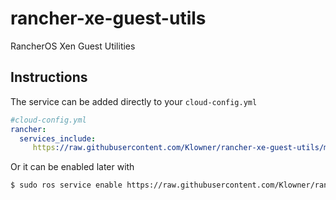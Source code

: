 # rancher-xe-guest-utils
RancherOS Xen Guest Utilities

## Instructions
The service can be added directly to your `cloud-config.yml`
```yml
#cloud-config.yml
rancher:
  services_include:
     https://raw.githubusercontent.com/Klowner/rancher-xe-guest-utils/master/xe-guest-utils.yml: true
```
Or it can be enabled later with
```bash
$ sudo ros service enable https://raw.githubusercontent.com/Klowner/rancher-xe-guest-utils/master/xe-guest-utils.yml
```
